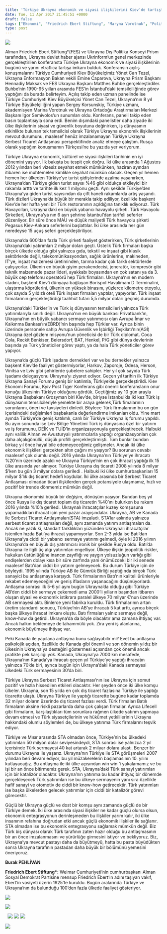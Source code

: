 ```yaml
---
title: 'Türkiye Ukrayna ekonomik ve siyasi ilişkilerini Kiev’de tartıştık'
date: Tue, 11 Apr 2017 21:45:51 +0000
draft: false
tags: ["Ekonomi", "Friedrich Ebert Stiftung", "Maryna Vorotnuk", "Politika", "Serbest Ticaret Antlaşması", "Sergey Korsunskiy", "TUİD (Türk Ukrayna İşadamları Derneği)", "Ukrayna", "Ukrayna Dış İlişkileri", "Uluslarası İlişkiler", "Yönet Can Tezel"]
type: post
---
```


![](https://burakpehlivan.org/wp-content/uploads/2017/04/DSC_6716.jpg)




Alman Friedrich Ebert Stiftung\*(FES) ve Ukrayna Dış Politika Konseyi Prism tarafından, Ukrayna devlet haber ajansı Ukrinform’un genel merkezinde gerçekleştirilen konferansta Türkiye Ukrayna ekonomik ve siyasi ilişkilerinin bugünü ve yarını etraflıca tartışa imkanı bulduk. Konferansın açılış konuşmalarını Türkiye Cumhuriyeti Kiev Büyükelçimiz Yönet Can Tezel, Ukrayna Enformasyon Bakan vekili Emine Caparova, Ukrayna Prism Başkanı Hennadiy Maksak ve FES Ukrayna Başkanı Matthes Buhbe gerçekleştirdiler. Buhbe’nin 1990-95 yılları arasında FES’in İstanbul’daki temsilciliğinde görev yaptığını da burada belirteyim. Açılış takip eden uzman panelinde ise Türkiye Cumhuriyeti Kiev Büyükelçisi Yönet Can Tezel, Ukrayna’nın 8 yıl Türkiye Büyükelçiliğini yapan Sergey Korsunskiy, Türkiye uzmanı, akademisyen Marina Vorotnuk ve Ukrayna Ortadoğu Araştırmaları Merkezi Başkanı Igor Semivolos’un sunumları oldu. Konferans, paneli takip eden basın toplantısıyla sona erdi. Benim dışımdaki panelistler daha ziyade iki ülke ilişkilerinin siyasi ve güvenlik boyutuna değinirken, iş dünyasının etkinlikte bulunan tek temsilcisi olarak Türkiye Ukrayna ekonomik ilişkilerinin mevcut durumunu, maalesef henüz imzalanamayan Türkiye Ukrayna Serbest Ticaret Antlaşması perspektifinde analiz etmeye çalıştım. Rusça olarak yaptığım konuşmamın Türkçesi’ne bu yazıda yer veriyorum.




Türkiye Ukrayna ekonomik, kültürel ve siyasi ilişkileri tarihinin en iyi dönemini yaşıyor. İlk bakışta bu tespit çok doğru. İki ülke arasında 1 Ağustos 2012 yılından beri vizesiz seyahat etmek mümkünken, haziran ayından itibaren ise muhtemelen kimlikle seyahat mümkün olacak. Geçen yıl hemen hemen her ülkeden Türkiye’ye turist gidişlerinde azalma yaşanırken, Ukrayna’dan Türkiye giden turist sayısı %46 gibi oldukça etkileyici bir rakamla artttı ve tarihte ilk kez 1 milyonu geçti. Aynı şekilde Türkiye’den Ukrayna’ya giden turist sayısından da çift haneli rakamlarda artış yaşandı. Türk dizileri Ukrayna’da büyük bir merakla takip ediliyor, özellikle başkent Kiev’de her hafta yeni bir Türk restoranının açıldığına tanıklık ediyoruz. Türk Havayolları, Ukrayna’daki en büyük yabancı havayolu şirketi. Türk Havayolu Şirketleri, Ukrayna’ya nın 6 ayrı şehrine İstanbul’dan tarifeli seferler düzenliyor. Bir süre önce MAU ve düşük maliyetli Türk havayolu şirketi Pegasus Kiev-Ankara seferlerini başlattılar. İki ülke arasında her gün neredeyse 15 uçuş seferi gerçekleştiriliyor.




Ukrayna’da 600’dan fazla Türk şirketi faaliyet gösterirken, Türk şirketlerinin Ukrayna’daki yatırımları 2 milyar doları geçti. Üstelik Türk firmaları başka birçok ülkede olduğu gibi yalnızca gıda, tekstil ve inşaat gibi klasik sektörlerde değil, telekomünikasyondan, sağlık ürünlerine, makineden, IT’ye, inşaat malzemesi üretiminden, tarıma kadar çok farklı sektörlerde çalışıyorlar. Ülkenin en büyük giyim perakendecisi, jeneratör, kompresör gibi teknik malzemede pazar lideri, ayakkabı boyasından en çok satanı ya da 3. büyük cep telefonu operatörü hep Türk firmaları. Ukrayna’nın en modern stadını, başkent Kiev’i dünyaya bağlayan Borispol Havalimanı D Terminalini, ulaştırma köprülerini, ülkenin en yüksek binasını, yüzlerce kilometre otoyolu, çok sayıda 5 yıldızlı oteli Türk inşaat firmaları yaptılar, yapıyorlar. Türk inşaat firmalarının gerçekleştirdiği taahhüt tutarı 5,5 milyar doları geçmiş durumda.




Ukrayna’daki Türkler’in ve Türk iş dünyasının temsilcileri yalnızca Türk yatırımlarıyla sınırlı değil. Ukrayna’nın en büyük bankası Privatbank’ın, Ukrayna’nın en büyük yabancı sermaye yatırımcısı olan Avrupa İmar ve Kalkınma Bankası’ın(EBRD)’nin başında hep Türkler var. Ayrıca  binin üzerinde personele sahip Avrupa Güvenlik ve İşbirliği Teşkilatı’nın(AGİ) Ukrayna özel gözlem misyonu’nun yöneticisi de bir Türk diplomat. Coca Cola, Reckit Benkiser, Beiersdorf, BAT, Henkel, P/G gibi dünya devlerinin başında ya Türk yöneticiler görev yaptı, ya da hala Türk yöneticiler görev yapıyor.




Ukrayna’da güçlü Türk işadamı dernekleri var ve bu dernekler yalnızca başkent Kiev’de faaliyet göstermiyorlar, Harkov, Zaporoje, Odesa, Herson, Vinitsa ve Lviv gibi şehirlerde şubelere sahipler. Her yıl çok sayıda Türk işadamı delegasyonu Ukrayna’yı ziyaret ediyor. Geçen yıl tarihin ilk Türkiye Ukrayna Sanayi Forumu geniş bir katılımla, Türkiye’de gerçekleştirildi. Kiev Ekonomi Forumu, Kyiv Post Tiger Konferans gibi önemli konferansların onur konuğu ülkesinin Türkiye olduğunu gördük. Geçtiğimiz ay 10 gün arayla Ukrayna Başbakanı Grosyman biri Kiev’de, biriyse İstanbul’da iki kez Türk iş dünyasının temsilcileriyle yemekte bir araya gelerek,Türk fimalarının sorunlarını, öneri ve tavsiyeleri dinledi. Böylece Türk firmalarının bu on gün içerisindeki değişimleri başbakanla değerlendirme imkanları oldu. Yine mart ayında Türkiye’de geniş katılımlı, canlı bir Türkiye Ukrayna iş forumu yapıldı. Bu ayın sonunda ise Lviv Bölge Yönetimi Türk iş dünyasına özel bir yatırım ve iş forumunu, DEİK ve TUİD’in organizasyonuyla gerçekleştirecek. Halbuki aynı valilik Alman ve Avusturyalı yatırımcılarla yaptığı organizasyonları çok daha alçakgönüllü, düşük profilli gerçekleştirmişti. Tüm bunlar bundan birkaç yıl önce hayal bile edemeyeceğimiz gelişmeler. Ancak iki ülke ekonomik ilişkileri gerçekten altın çağını mı yaşıyor? Bu sorunun cevabı maalesef çok olumlu değil. 2016 yılında Ukrayna’nın Türkiye’ye ihracatı %20’nin üzerinde azaldı ve Ukrayna Türkiye’nin en çok ihracat yaptığı ilk 15 ülke arasında yer almıyor. Türkiye Ukrayna dış ticareti 2008 yılında 8 milyar $’ken bu gün 3 milyar dolara geriledi . Halbuki iki ülke cumhurbaşkanları 15 milyar $’lık dış ticaret hedefi koydular. İki ülke arasında bir Serbest Ticaret Antlaşması olmadan ticari ilişkilerden gerçek potansiyele ulaşmamız, hızlı ve pozitif bir trende dönmemiz mümkün değil.




Ukrayna ekonomisi büyük bir değişim, dönüşüm yaşıyor. Bundan beş yıl önce Rusya ile dış ticaret toplam dış ticaretin %40’ını bulurken bu rakam 2016 yılında %10’a geriledi. Ukraynalı ihracatçılar kuzey komşusuna yapamadıkları ihracat için yeni pazar arayışındalar. Ukrayna, AB ve Kanada ile Serbest Ticaret Antlaşmaları(STA) imzaladı. STA’lar aslında yalnızca serbest ticaret antlaşmaları değil, aynı zamanda yatırım antlaşmaları da. Ancak ne yazık ki, standart farklılıkları yüzünden Ukraynalı ihracatçılar istenilen hızda Batı’ya ihracat yapamıyorlar. Son 2-3 yılda ise Batı’dan Ukrayna’ya ciddi bir yabancı sermaye yatırımı gelmedi, öyle ki 2016 yılının Ukrayna’da en büyük dış yatırımcısı ironik bir şekilde Rusya oldu. Batı’da Ukrayna ile ilgili üç algı yatırımları engelliyor. Ülkeye ilişkin jeopolitik riskler, hukukun üstünlüğüne inancın zayıflığı ve yaygın yolsuzluğun varlığı gibi endişelerden dolayı kısa bir süre zarfında yani önümüzdeki bir iki senede maalesef Batı’dan ciddi bir yatırım gelmeyecek. Bu durum Türkiye için de böyleydi. 1995 yılında Türkiye AB ile Gümrük Birliği yaptığında birçok Türk sanayici bu antlaşmaya karşıydı. Türk firmalarının Batı’nın kaliteli ürünleriyle rekabet edemeyeceğini ve geniş iflasların yaşanacağını düşünüyorlardı. Antlaşma sonrası ilk 5-6 yıl aynı bugün Ukrayna’da olduğu gibi Türkiye AB’den ciddi bir sermaye çekemedi ama 2000’li yılların başından itibaren oluşan siyasi ve ekonomik istikrara paralel ülkeye 70 milyar €’nun üzerinde AB sermayesi aktı. Binlerce yeni fabrika kuruldu. Türk firmalarının artan üretim standardı sonucu, Türkiye’nin AB’ye ihracatı 5 kat arttı, ayrıca birçok başka ülkeye ihracat imkanı oluştu. Batı firmaları yalnız sermaye değil, know-how da getirdi. Ukrayna’da da böyle olacaktır ama zamana ihtiyaç var. Ancak halkın beklemeye de tahammülü yok. Zira yeni iş alanlarına, ekonomik büyümeye ihtiyaç var.




Peki Kanada ile yapılana antlaşma bunu sağlayabilir mi? Evet bu antlaşma psikolojik açıdan, özellikle de Kanada gibi önemli ve son dönemin yıldız bir ülkesinin Ukrayna’ya desteğini göstermesi açısından çok önemli ancak pratikte pek karşılığı yok. Kanada, Ukrayna’ya 7000 km mesafede, Ukrayna’nın Kanada’ya ihracatı geçen yıl Türkiye’ye yaptığı ihracatın yalnızca 70’de biri, ayrıca bugün için Ukrayna’daki Kanada sermayesi ülkedeki Türk sermayesinin 30’da biri.




Türkiye Ukrayna Serbest Ticaret Antlaşması’nın ise Ukrayna için somut pozitif ve hızla hissedilen etkileri olacaktır. Her şeyden önce iki ülke komşu ülkeler. Ukrayna, son 15 yılda en çok dış ticaret fazlasına Türkiye ile yaptığı ticarette ulaştı. Ukrayna Türkiye ile yaptığı ticarette bugüne kadar toplamda 32 milyar doların üzerinde dış ticaret fazlası verdi. Türk firmaları Batılı firmaların aksine riskli pazarlarda daha çok çalışan firmalar. Ayrıca Lifecell gibi firmaların, karşılaştıkları tüm sorunlara rağmen ülkede yatırım yapmaya devam etmesi ve Türk siyasetçilerinin ve hükümet yetkililerinin Ukrayna hakkındaki olumlu söylemleri de, bu ülkeye yatırıma Türk firmalarını teşvik ediyor.




Türkiye ve Mısır arasında STA olmadan önce, Türkiye’nin bu ülkedeki yatırımları 50 milyon dolar seviyesindeydi, STA sonrası ise yalnızca 2 yıl içerisinde Türk sermayesi 40 kat artarak 2 milyar dolara ulaştı. Benzer bir durumu Ukrayna ile yaşarız. Ukrayna’nın Türkiye ile STA görüşmeleri 2007 yılından beri devam ediyor, bu yıl müzakerelerin başlamasının 10. yılını kutlayacağız. Bu antlaşma ile iki ülke açısından win win ‘i yakalamamız ve bu işi bir an önce bitirmemiz gerek. STA, Ukrayna’daki Türk sanayi yatırımları için bir katalizör olacaktır. Ukrayna’nın yatırıma bu kadar ihtiyaç bir dönemde gerçekleşecek Türk yatırımları ise bu ülkeye sermayenin yanı sıra özellikle hafif sanayi ve otomotiv de ciddi bir know-how getirecektir. Türk yatırımları ise başka ülkelerden gelecek yatırımlar için ciddi bir katalizör görevi görecektir.




Güçlü bir Ukrayna güçlü ve dost bir komşu aynı zamanda güçlü de bir Türkiye demek. İki ülke arasında siyasi ilişkiler ne kadar güçlü olursa olsun, ekonomik entegrasyonun derinleşmeden bu ilişkiler yarım kalır, iki ülke insanının refahına doğrudan etki ancak güçlü ekonomik ilişkiler ile sağlanır. STA olmadan ise bu ekonomik entegrasyonu sağlamak mümkün değil. Biz Türk biş dünyası olarak Türk tarafının zaten hazır olduğu bu antlaşmasının bir an önce imzalanmasını ve yürürlüğe girmesini istiyor ve bekliyoruz. Biz, Ukrayna’ya mevcut pastayı daha da büyütmeyü, hatta bu pasta büyüdükten sonra Ukrayna tarafının pastadan daha büyük bir bölümünü yemesini öneriyoruz.




**Burak PEHLİVAN**




**Friedrich Ebert Stiftung\*:** Weimar Cumhuriyeti’nin cumhurbaşkanı Alman Sosyal Demokrat Partisine mensup Friedrich Ebert’ın adını taşıyan vakıf, Ebert’in vasiyeti üzerin 1925’te kuruldu. Bugün aralarında Türkiye ve Ukrayna’nın da bulunduğu 100’den fazla ülkede faaliyet gösteriyor.




![](https://burakpehlivan.org/wp-content/uploads/2017/04/DSC_6898.jpg)




![](https://burakpehlivan.org/wp-content/uploads/2017/04/DSC_7367.jpg)




  ![](https://burakpehlivan.org/wp-content/uploads/2017/04/DSC_7243.jpg) ![](https://burakpehlivan.org/wp-content/uploads/2017/04/DSC_7117.jpg) ![](https://burakpehlivan.org/wp-content/uploads/2017/04/DSC_6903.jpg)




![](https://burakpehlivan.org/wp-content/uploads/2017/04/DSC_7620.jpg)


